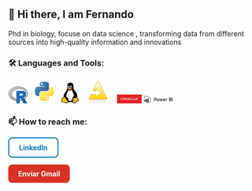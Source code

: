 ## 👋 Hi there, I am Fernando

Phd in biology, focuse on data science , transforming data from different sources into high-quality information and innovations


<h3>🛠️ Languages and Tools:</h3>

<p>
  <img src="https://github.com/FernandoMoroC/FernandoMoroC/blob/main/Rlogo.png" alt="R" width="40" style="margin-right:10px;"/>
  <img src="https://github.com/FernandoMoroC/FernandoMoroC/blob/main/Python-logo.png" alt="Python" width="40" style="margin-right:10px;"/>
  <img src="https://github.com/FernandoMoroC/FernandoMoroC/blob/main/Linux_mascot_tux.png" alt="Linux" width="35" style="margin-right:10px;"/>
  <img src="https://github.com/FernandoMoroC/FernandoMoroC/blob/main/Knime-logo.png" alt="Knime" width="50" style="margin-right:10px;"/>
  <img src="https://github.com/FernandoMoroC/FernandoMoroC/blob/main/Oracle_redlogo.jpg" alt="Oracle" width="50"/>
  <img src="https://github.com/FernandoMoroC/FernandoMoroC/blob/main/Power-BI-logo-300x79%20(1).png" alt="Power BI" width="60" style="margin-right:10px;"/>
</p>

<h3>📫 How to reach me:</h3>

<p>
  <a href="https://www.linkedin.com/in/fernando-moro-cordob%C3%A9s-40a314a6/" target="_blank" style="
    display: inline-block;
    background-color: #ffffff;
    color: #0077b5;
    padding: 10px 20px;
    text-decoration: none;
    border: 2px solid #0077b5;
    border-radius: 8px;
    margin-right: 10px;
    font-weight: bold;">
    LinkedIn
  </a>

  <a href="https://mail.google.com/mail/?view=cm&fs=1&to=fernandomorocordobes@gmail.com" target="_blank" style="
    display: inline-block;
    background-color: #d93025;
    color: white;
    padding: 10px 20px;
    text-decoration: none;
    border-radius: 8px;
    font-weight: bold;">
    Enviar Gmail
  </a>
</p>



